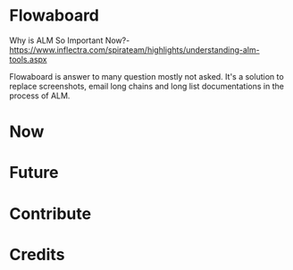 # Flowaboard

  Why is ALM So Important Now?- https://www.inflectra.com/spirateam/highlights/understanding-alm-tools.aspx
  
  Flowaboard is answer to many question mostly not asked. It's a solution to replace screenshots, email long chains and long list documentations in the process of ALM.
  
# Now
  
  
# Future


# Contribute


# Credits
  
  
  

